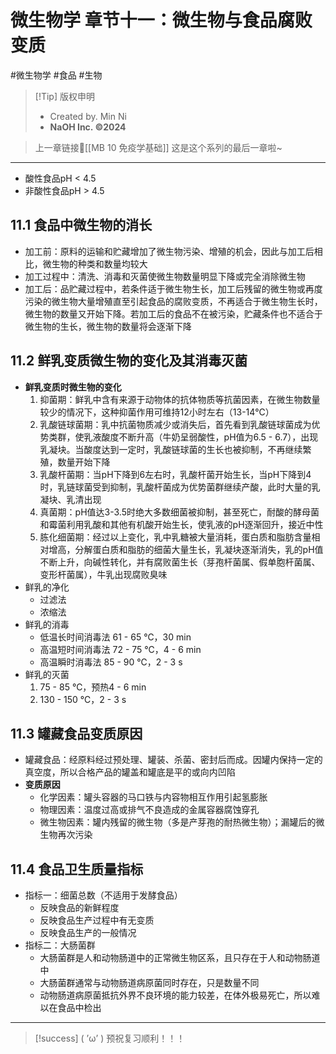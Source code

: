 # 微生物学 章节十一：微生物与食品腐败变质
#微生物学 #食品 #生物 


> [!Tip] 版权申明
> - Created by. Min Ni
> -  **NaOH Inc. ©2024**

> 上一章链接🔗[[MB 10 免疫学基础]]
> 这是这个系列的最后一章啦~

---
- 酸性食品pH < 4.5
- 非酸性食品pH > 4.5
## 11.1 食品中微生物的消长
- 加工前：原料的运输和贮藏增加了微生物污染、增殖的机会，因此与加工后相比，微生物的种类和数量均较大
- 加工过程中：清洗、消毒和灭菌使微生物数量明显下降或完全消除微生物
- 加工后：品贮藏过程中，若条件适于微生物生长，加工后残留的微生物或再度污染的微生物大量增殖直至引起食品的腐败变质，不再适合于微生物生长时，微生物的数量又开始下降。若加工后的食品不在被污染，贮藏条件也不适合于微生物的生长，微生物的数量将会逐渐下降
## 11.2 鲜乳变质微生物的变化及其消毒灭菌
- **鲜乳变质时微生物的变化**
	1. 抑菌期：鲜乳中含有来源于动物体的抗体物质等抗菌因素，在微生物数量较少的情况下，这种抑菌作用可维持12小时左右（13-14℃）
	2. 乳酸链球菌期：乳中抗菌物质减少或消失后，首先看到乳酸链球菌成为优势类群，使乳液酸度不断升高（牛奶呈弱酸性，pH值为6.5 - 6.7），出现乳凝块。当酸度达到一定时，乳酸链球菌的生长也被抑制，不再继续繁殖，数量开始下降
	3. 乳酸杆菌期：当pH下降到6左右时，乳酸杆菌开始生长，当pH下降到4时，乳链球菌受到抑制，乳酸杆菌成为优势菌群继续产酸，此时大量的乳凝块、乳清出现
	4. 真菌期：pH值达3-3.5时绝大多数细菌被抑制，甚至死亡，耐酸的酵母菌和霉菌利用乳酸和其他有机酸开始生长，使乳液的pH逐渐回升，接近中性
	5. 胨化细菌期：经过以上变化，乳中乳糖被大量消耗，蛋白质和脂肪含量相对增高，分解蛋白质和脂肪的细菌大量生长，乳凝块逐渐消失，乳的pH值不断上升，向碱性转化，并有腐败菌生长（芽孢杆菌属、假单胞杆菌属、变形杆菌属），牛乳出现腐败臭味
- 鲜乳的净化
	- 过滤法
	- 浓缩法
- 鲜乳的消毒
	- 低温长时间消毒法 61 - 65 ℃，30 min
	- 高温短时间消毒法 72 - 75 ℃，4 - 6 min
	- 高温瞬时消毒法 85 - 90 ℃，2 - 3 s
- 鲜乳的灭菌
	1. 75 - 85 ℃，预热4 - 6 min
	2. 130 - 150 ℃，2 - 3 s
## 11.3 罐藏食品变质原因
- 罐藏食品：经原料经过预处理、罐装、杀菌、密封后而成。因罐内保持一定的真空度，所以合格产品的罐盖和罐底是平的或向内凹陷
- **变质原因**
	- 化学因素：罐头容器的马口铁与内容物相互作用引起氢膨胀
	- 物理因素：温度过高或排气不良造成的金属容器腐蚀穿孔
	- 微生物因素：罐内残留的微生物（多是产芽孢的耐热微生物）；漏罐后的微生物再次污染
## 11.4 食品卫生质量指标
- 指标一：细菌总数（不适用于发酵食品）
	- 反映食品的新鲜程度
	- 反映食品生产过程中有无变质
	- 反映食品生产的一般情况
- 指标二：大肠菌群
	- 大肠菌群是人和动物肠道中的正常微生物区系，且只存在于人和动物肠道中
	- 大肠菌群通常与动物肠道病原菌同时存在，只是数量不同
	- 动物肠道病原菌抵抗外界不良环境的能力较差，在体外极易死亡，所以难以在食品中检出

---
> [!success] ( ’ω’ ) 预祝复习顺利！！！       


